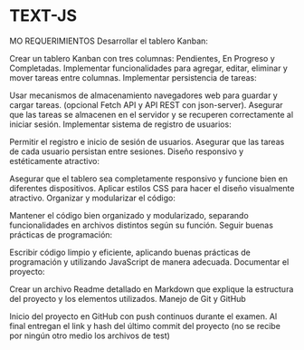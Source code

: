 # TEXT-JS
MO
REQUERIMIENTOS
Desarrollar el tablero Kanban:

Crear un tablero Kanban con tres columnas: Pendientes, En Progreso y Completadas.
Implementar funcionalidades para agregar, editar, eliminar y mover tareas entre columnas.
Implementar persistencia de tareas:

Usar mecanismos de almacenamiento navegadores web para guardar y cargar tareas. (opcional Fetch API y API REST con json-server).
Asegurar que las tareas se almacenen en el servidor y se recuperen correctamente al iniciar sesión.
Implementar sistema de registro de usuarios:

Permitir el registro e inicio de sesión de usuarios.
Asegurar que las tareas de cada usuario persistan entre sesiones.
Diseño responsivo y estéticamente atractivo:

Asegurar que el tablero sea completamente responsivo y funcione bien en diferentes dispositivos.
Aplicar estilos CSS para hacer el diseño visualmente atractivo.
Organizar y modularizar el código:

Mantener el código bien organizado y modularizado, separando funcionalidades en archivos distintos según su función.
Seguir buenas prácticas de programación:

Escribir código limpio y eficiente, aplicando buenas prácticas de programación y utilizando JavaScript de manera adecuada.
Documentar el proyecto:

Crear un archivo Readme detallado en Markdown que explique la estructura del proyecto y los elementos utilizados.
Manejo de Git y GitHub

Inicio del proyecto en GitHub con push continuos durante el examen. Al final entregan el link y hash del último commit del proyecto (no se recibe por ningún otro medio los archivos de test)

